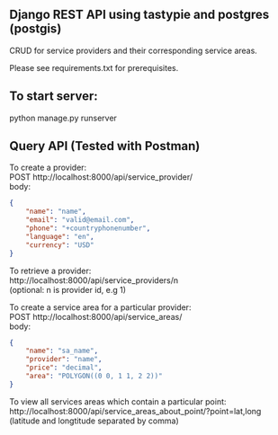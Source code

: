 ## Django REST API using tastypie and postgres (postgis)

CRUD for service providers and their corresponding service areas. 

Please see requirements.txt for prerequisites.

## To start server:
python manage.py runserver

## Query API (Tested with Postman)
To create a provider:   
POST http://localhost:8000/api/service_provider/   
body:

```json
{
	"name": "name",
	"email": "valid@email.com",
	"phone": "+countryphonenumber",
	"language": "en",
	"currency": "USD"
}
```

To retrieve a provider:  
http://localhost:8000/api/service_providers/n     
(optional: n is provider id, e.g 1)


To create a service area for a particular provider:  
POST http://localhost:8000/api/service_areas/  
body:

```json
{
	"name": "sa_name",
	"provider": "name",
	"price": "decimal",
	"area": "POLYGON((0 0, 1 1, 2 2))"
}
```

To view all services areas which contain a particular point:  
http://localhost:8000/api/service_areas_about_point/?point=lat,long     
(latitude and longtitude separated by comma)


